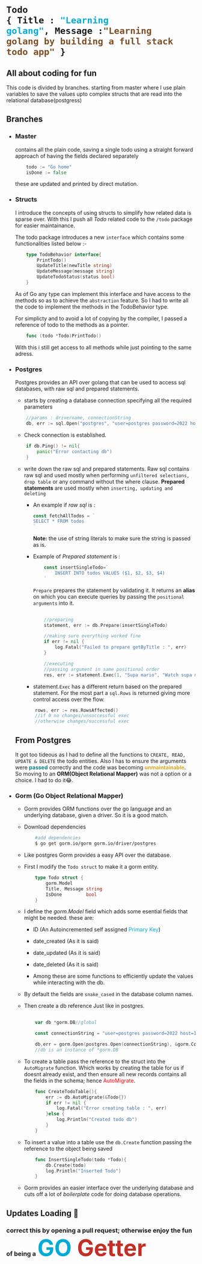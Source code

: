 # <code>Todo { Title : <span style="color: rgb(0, 172, 215);">"Learning golang"</span>, Message :<span style="color: rgb(126, 79, 38)">"Learning golang by building a full stack todo app"</span> }</code>

## All about coding for fun
This code is divided by branches. starting from master where I use plain variables to save the values upto complex structs that are read into the relational database(postgress)

## Branches
- ### Master
    contains all the plain code, saving a single todo using a straight forward approach of having the fields declared separately
    ```go
        todo := "Go home"
	    isDone := false
    ```
    these are updated and printed by direct mutation.
- ### Structs
    I introduce the concepts of using structs to simplify how related data is sparse over. With this I push all <em>Todo</em> related code to the <code>/todo</code> package for easier maintainance.

    The todo package introduces a new <code>interface</code> which contains some functionalities listed below :- 
    ```go
        type TodoBehavior interface{
            PrintTodo()
            UpdateTitle(newTitle string)
            UpdateMessage(message string)
            UpdateTodoStatus(status bool)
        }
    ```
    As of Go any type can implement this interface and have access to the methods so as to achieve the <code>abstraction</code> feature.
    So I had to write all the code to implement the methods in the TodoBehavior type.

    For simplicty and to avoid a lot of copying by the compiler, I passed a reference of todo to the methods as a pointer.
    ```go
        func (todo *Todo)PrintTodo()
    ```
    With this i still get access to all methods while just pointing to the same adress.
- ### Postgres
    Postgres provides an API over golang that can be used to access sql databases, with raw sql and prepared statements.
    - starts by creating a database connection specifying all the required parameters
    ```go
        //params : drivername, connectionString
        db, err := sql.Open("postgres", "user=postgres password=2022 host=127.0.0.1 port=5432 dbname=learningtodoapp sslmode=disable")
    ```

    - Check connection is established.
    ```go
        if db.Ping() != nil{
		    panic("Error contacting db")
	    }
    ```
    - write down the raw sql and prepared statements. Raw sql contains raw sql and used mostly when performing <code>unfiltered selections, drop table</code> or any command without the where clause. <b>Prepared statements</b> are used mostly when <code>inserting, updating and deleting</code>
        - An example if <em>raw sql</em> is : 
            ```go
            const fetchAllTodos = `
            SELECT * FROM todos
            `
            ```
            <b>Note:</b> the use of string literals to make sure the string is passed as is.

        - Example of <em>Prepared statement</em> is : 
            ```go
                const insertSingleTodo=`
                    INSERT INTO todos VALUES ($1, $2, $3, $4)
                `
            ```

            <code>Prepare</code> prepares the statement by validating it. It returns an <strong>alias</strong> on which you can execute queries by passing the <code>positional arguments</code> into it.
            ```go
                
                //preparing 
                statement, err := db.Prepare(insertSingleTodo)

                //making sure everything worked fine
                if err != nil {
		            log.Fatal("Failed to prepare getByTitle : ", err)
	            }

                //executing
                //passing argument in same positional order
                res, err := statement.Exec(1, "Supa mario", "Watch supa mario at noon", false)
            ```

        - statement.<code>Exec</code> has a different return based on the prepared statement. For the most part a <code>sql.Rows</code> is returned giving more control access over the flow.
        
        ```go
            rows, err := res.RowsAffected()
            //if 0 no changes/unsuccessful exec 
            //otherwise changes/successful exec
        ```

    ## From Postgres 
    It got too tideous as I had to define all the functions to <code>CREATE, READ, UPDATE & DELETE</code> the todo entities. Also I has to ensure the arguments were <strong style="color:teal;">passed</strong> correctly and the code was becoming <strong style="color:goldenrod;">unmaintainable</strong>.
    <br>
    So moving to an <strong>ORM(Object Relational Mapper)</strong> was not a option or a choice. I had to do it😂.

- ### Gorm (Go Object Relational Mapper)
    - Gorm provides ORM functions over the go language and an underlying database, given a driver. So it is a good match.

    - Download dependencies
        ```bash
            #add dependencies
            $ go get gorm.io/gorm gorm.io/driver/postgres
        ```

    - Like postgres Gorm provides a easy API over the database. 

    - First I modify the <code>Todo struct</code> to make it a gorm entity.
        ```go
            type Todo struct {
                gorm.Model
                Title, Message string
                IsDone         bool
            }
        ```
    - I define the <em>gorm.Model</em> field which adds some esential fields that might be needed. these are:
        - ID (An Autoincremented self assigned <span style="color: rgb(0, 172, 215);">Primary Key</span>)
        - date_created (As it is said)
        - date_updated (As it is said)
        - date_deleted (As it is said)

        - Among these are some functions to efficiently update the values while interacting with the db.

    - By default the fields are <code>snake_cased</code> in the database column names.

    - Then create a db reference Just like in postgres.
        ```go
            
            var db *gorm.DB//global

            const connectionString = "user=postgres password=2022 host=127.0.0.1 port=5432 dbname=learningtodoapp sslmode=disable"

            db,err = gorm.Open(postgres.Open(connectionString), &gorm.Config{})
            //db is an instance of *gorm.DB

        ```

    - To create a table pass the reference to the struct into the <code>AutoMigrate</code> function. Which works by creating the table for us if doesnt already exist, and then ensure all new records contains all the fields in the schema; hence <span style="color:red;">AutoMigrate</span>.
        ```go
            func CreateTodoTable(){
                err := db.AutoMigrate(&Todo{})
                if err != nil {
                    log.Fatal("Error creating table : ", err)
                }else {
                    log.Println("Created todo db")
                }
            }
        ```

    - To insert a value into a table use the <code>db.Create</code> function passing the reference to the object being saved
        ```go
            func InsertSingleTodo(todo *Todo){
                db.Create(todo)
                log.Println("Inserted Todo")
            }
        ```
    
    - Gorm provides an easier interface over the underlying database and cuts off a lot of <em>boilerplate</em> code for doing database operations.


## Updates Loading 🚀
### correct this by opening a pull request; otherwise enjoy the fun of being a <span style="font-size:60px; color: rgb(0, 172, 215);"> GO <span style="color:rgb(195, 47, 38); ">Getter</span></span>

